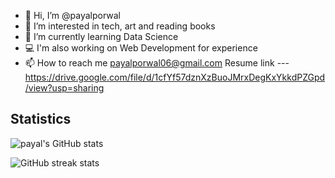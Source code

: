 - 👋 Hi, I’m @payalporwal
- 👀 I’m interested in tech, art and reading books
- 🌱 I’m currently learning Data Science 
- 💻 I'm also working on Web Development for experience
- 📫 How to reach me payalporwal06@gmail.com
Resume link --- https://drive.google.com/file/d/1cfYf57dznXzBuoJMrxDegKxYkkdPZGpd/view?usp=sharing


<!---

payalporwal/payalporwal is a ✨ special ✨ repository because its `README.md` (this file) appears on your GitHub profile.
You can click the Preview link to take a look at your changes.
--->
Statistics
--------
![payal's GitHub stats](https://github-readme-stats.vercel.app/api?username=payalporwal&show_icons=true&theme=tokyonight)
<!---[![Top Langs](https://github-readme-stats.vercel.app/api/top-langs/?username=payalporwal&layout=compact&theme=tokyonight&card_width=750)](https://github.com/payalporwal/github-readme-stats)
--->
![GitHub streak stats](https://github-readme-streak-stats.herokuapp.com/?user=payalporwal&theme=tokyonight&card_width=1000) 
